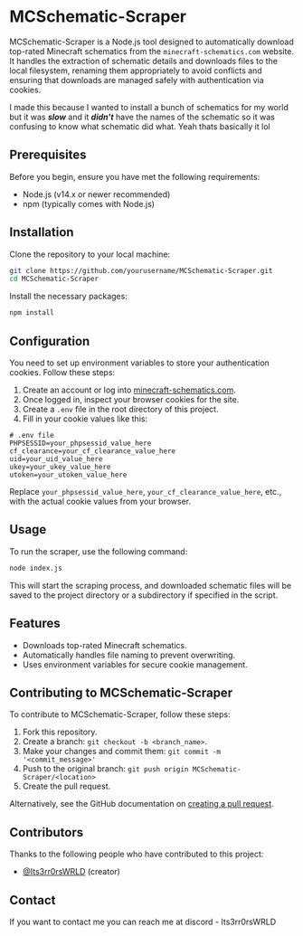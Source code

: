 # MCSchematic-Scraper

MCSchematic-Scraper is a Node.js tool designed to automatically download top-rated Minecraft schematics from the `minecraft-schematics.com` website. It handles the extraction of schematic details and downloads files to the local filesystem, renaming them appropriately to avoid conflicts and ensuring that downloads are managed safely with authentication via cookies.

I made this because I wanted to install a bunch of schematics for my world but it was ***slow*** and it ***didn't*** have the names of the schematic so it was confusing to know what schematic did what. Yeah thats basically it lol

## Prerequisites

Before you begin, ensure you have met the following requirements:
- Node.js (v14.x or newer recommended)
- npm (typically comes with Node.js)

## Installation

Clone the repository to your local machine:

```bash
git clone https://github.com/yourusername/MCSchematic-Scraper.git
cd MCSchematic-Scraper
```

Install the necessary packages:

```bash
npm install
```

## Configuration

You need to set up environment variables to store your authentication cookies. Follow these steps:

1. Create an account or log into [minecraft-schematics.com](https://www.minecraft-schematics.com).
2. Once logged in, inspect your browser cookies for the site.
3. Create a `.env` file in the root directory of this project.
4. Fill in your cookie values like this:

```plaintext
# .env file
PHPSESSID=your_phpsessid_value_here
cf_clearance=your_cf_clearance_value_here
uid=your_uid_value_here
ukey=your_ukey_value_here
utoken=your_utoken_value_here
```

Replace `your_phpsessid_value_here`, `your_cf_clearance_value_here`, etc., with the actual cookie values from your browser.

## Usage

To run the scraper, use the following command:

```bash
node index.js
```

This will start the scraping process, and downloaded schematic files will be saved to the project directory or a subdirectory if specified in the script.

## Features

- Downloads top-rated Minecraft schematics.
- Automatically handles file naming to prevent overwriting.
- Uses environment variables for secure cookie management.

## Contributing to MCSchematic-Scraper

To contribute to MCSchematic-Scraper, follow these steps:

1. Fork this repository.
2. Create a branch: `git checkout -b <branch_name>`.
3. Make your changes and commit them: `git commit -m '<commit_message>'`
4. Push to the original branch: `git push origin MCSchematic-Scraper/<location>`
5. Create the pull request.

Alternatively, see the GitHub documentation on [creating a pull request](https://help.github.com/articles/creating-a-pull-request/).

## Contributors

Thanks to the following people who have contributed to this project:

- [@Its3rr0rsWRLD](https://github.com/Its3rr0rsWRLD) (creator)

## Contact

If you want to contact me you can reach me at discord - Its3rr0rsWRLD